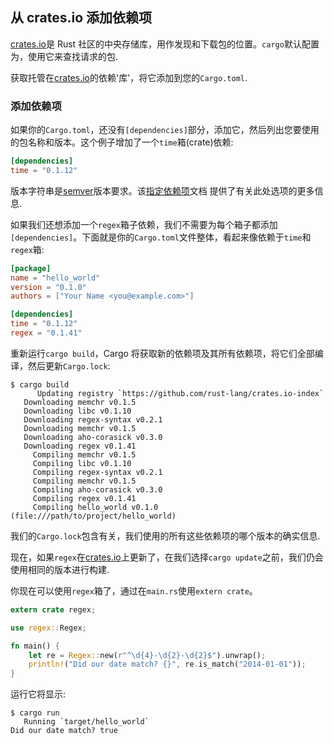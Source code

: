 ## 从 crates.io 添加依赖项

[crates.io]是 Rust 社区的中央存储库，用作发现和下载包的位置。`cargo`默认配置为，使用它来查找请求的包.

获取托管在[crates.io]的依赖'库'，将它添加到您的`Cargo.toml`.

[crates.io]: https://crates.io/

### 添加依赖项

如果你的`Cargo.toml`，还没有`[dependencies]`部分，添加它，然后列出您要使用的包名称和版本。这个例子增加了一个`time`箱(crate)依赖:

```toml
[dependencies]
time = "0.1.12"
```

版本字符串是[semver]版本要求。该[指定依赖项](03-01-specifying-dependencies.zh.md)文档 提供了有关此处选项的更多信息.

[semver]: https://github.com/steveklabnik/semver#requirements

如果我们还想添加一个`regex`箱子依赖，我们不需要为每个箱子都添加`[dependencies]`。下面就是你的`Cargo.toml`文件整体，看起来像依赖于`time`和`regex`箱:

```toml
[package]
name = "hello_world"
version = "0.1.0"
authors = ["Your Name <you@example.com>"]

[dependencies]
time = "0.1.12"
regex = "0.1.41"
```

重新运行`cargo build`，Cargo 将获取新的依赖项及其所有依赖项，将它们全部编译，然后更新`Cargo.lock`:

```shell
$ cargo build
      Updating registry `https://github.com/rust-lang/crates.io-index`
   Downloading memchr v0.1.5
   Downloading libc v0.1.10
   Downloading regex-syntax v0.2.1
   Downloading memchr v0.1.5
   Downloading aho-corasick v0.3.0
   Downloading regex v0.1.41
     Compiling memchr v0.1.5
     Compiling libc v0.1.10
     Compiling regex-syntax v0.2.1
     Compiling memchr v0.1.5
     Compiling aho-corasick v0.3.0
     Compiling regex v0.1.41
     Compiling hello_world v0.1.0 (file:///path/to/project/hello_world)
```

我们的`Cargo.lock`包含有关，我们使用的所有这些依赖项的哪个版本的确实信息.

现在，如果`regex`在[crates.io]上更新了，在我们选择`cargo update`之前，我们仍会使用相同的版本进行构建.

你现在可以使用`regex`箱了，通过在`main.rs`使用`extern crate`。

```rust
extern crate regex;

use regex::Regex;

fn main() {
    let re = Regex::new(r"^\d{4}-\d{2}-\d{2}$").unwrap();
    println!("Did our date match? {}", re.is_match("2014-01-01"));
}
```

运行它将显示:

```shell
$ cargo run
   Running `target/hello_world`
Did our date match? true
```
